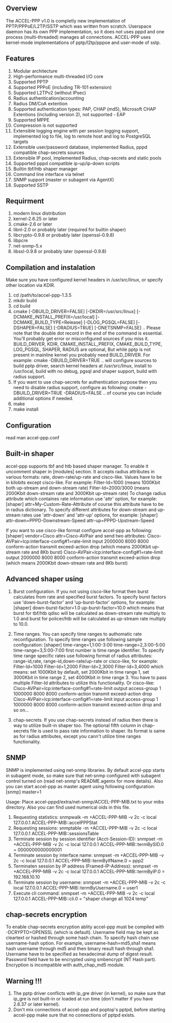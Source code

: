 Overview
--------
The ACCEL-PPP v1.0 is completly new implementation of PPTP/PPPoE/L2TP/SSTP which was written from scratch.
Userspace daemon has its own PPP implementation, so it does not uses pppd and one process (multi-threaded) manages all connections.
ACCEL-PPP uses kernel-mode implementations of pptp/l2tp/pppoe and user-mode of sstp.


Features
--------
1.  Modular architecture
2.  High-performance multi-threaded I/O core
3.  Supported PPTP
4.  Supported PPPoE (including TR-101 extension)
5.  Supported L2TPv2 (without IPsec)
5.  Radius authentication/accounting
6.  Radius DM/CoA extention
7.  Supported authentication types: PAP, CHAP (md5), Microsoft CHAP Extentions (including version 2), not supported - EAP
8.  Supported MPPE
9.  Compression is not supported
10. Extensible logging engine with per session logging support, implemented log to file, log to remote host and log to PostgreSQL targets
11. Extensible user/password database, implemented Radius, pppd compatible chap-secrets sources
12. Extensible IP pool, implemented Radius, chap-secrets and static pools
13. Supported pppd compatible ip-up/ip-down scripts
14. Builtin tbf/htb shaper manager
15. Command line interface via telnet
16. SNMP support (master or subagent via AgentX)
17. Supported SSTP


Requirment
----------
1. modern linux distribution
2. kernel-2.6.25 or later
4. cmake-2.6 or later
5. libnl-2.0 or probably later (required for builtin shaper)
6. libcrypto-0.9.8 or probably later (openssl-0.9.8)
7. libpcre
8. net-snmp-5.x 
9. libssl-0.9.8 or probably later (openssl-0.9.8)


Compilation and instalation
-----------
Make sure you have configured kernel headers in /usr/src/linux,
or specify other location via KDIR.
1. cd /path/to/accel-ppp-1.3.5
2. mkdir build
3. cd build
4. cmake [-DBUILD_DRIVER=FALSE] [-DKDIR=/usr/src/linux] [-DCMAKE_INSTALL_PREFIX=/usr/local] [-DCMAKE_BUILD_TYPE=Release] [-DLOG_PGSQL=FALSE] [-DSHAPER=FALSE] [-DRADIUS=TRUE] [-DNETSNMP=FALSE] ..
   Please note that the double dot record in the end of the command is essential. You'll probably get error or misconfigured sources if you miss it.
   BUILD_DRIVER, KDIR, CMAKE_INSTALL_PREFIX, CMAKE_BUILD_TYPE, LOG_PGSQL, SHAPER, RADIUS  are optional,
   But while pptp is not present in mainline kernel you probably need BUILD_DRIVER.
   For example:
   cmake -DBUILD_DRIVER=TRUE ..
   will configure sources to build pptp driver, search kernel headers at /usr/src/linux, install to /usr/local,
   build with no debug, pgsql and shaper support, build with radius support.
5. If you want to use chap-secrets for authentication purpose then you need to disable radius support, configure as following:
   cmake -DBUILD_DRIVER=TRUE -DRADIUS=FALSE ..
   of course you can include additional options if needed.
6. make
7. make install


Configuration
-------------
read man accel-ppp.conf


Built-in shaper
--------------
accel-ppp supports tbf and htb based shaper manager.
To enable it uncomment shaper in [modules] section.
It accepts radius attributes in various formats: rate, down-rate/up-rate and cisco-like. Values have to be in kilobits except cisco-like.
For example:
Filter-Id=1000 (means 1000Kbit both up-stream and down-stream rate)
Filter-Id=2000/3000 (means 2000Kbit down-stream rate and 3000Kbit up-stream rate)
To change radius attribute which containes rate information use 'attr' option, for example:
[shaper]
attr=My-Custom-Rate-Attribute
of course this attribute have to be in radius dictionary.
To specify different attributes for down-stream and up-stream rates use 'attr-down' and 'attr-up' options, for example:
[shaper]
attr-down=PPPD-Downstream-Speed
attr-up=PPPD-Upstream-Speed

If you want to use cisco-like format configure accel-ppp as following:
[shaper]
vendor=Cisco
attr=Cisco-AVPair
and send two attributes:
Cisco-AVPair=lcp:interface-config#1=rate-limit input 2000000 8000 8000 conform-action transmit exceed-action drop (which means 2000Kbit up-stream rate and 8Kb burst)
Cisco-AVPair=lcp:interface-config#1=rate-limit output 2000000 8000 8000 conform-action transmit exceed-action drop (which means 2000Kbit down-stream rate and 8Kb burst)


Advanced shaper using
---------------------
1. Burst configuration.
If you not using cisco-like format then burst calculates from rate and specified burst factors.
To specify burst factors use 'down-burst-factor' and 'up-burst-factor' options, for example:
[shaper]
down-burst-factor=1.0
up-burst-factor=10.0
which means that burst for tbf/htb qdisc will be calculated as down-stream rate multiply to 1.0 and burst for policer/htb will be calculated as up-stream rate multiply to 10.0.

2. Time ranges.
You can specify time ranges to authomatic rate reconfiguration.
To specify time ranges use following sample configuration:
[shaper]
time-range=1,1:00-3:00
time-range=2,3:00-5:00
time-range=3,5:00-7:00
first number is time range identifier.
To specify time range specific rates use following format of radius attributes: range-id,rate, range-id,down-rate/up-rate or cisco-like, for example:
Filter-Id=1000
Filter-Id=1,2000
Filter-Id=2,3000
Filter-Id=3,4000
which means: set 1000Kbit by default, set 2000Kbit in time range 1, set 3000Kbit in time range 2, set 4000Kbit in time range 3.
You have to pass multiple Filter-Id attributes to utilize this functionality.
Or cisco-like:
Cisco-AVPair=lcp:interface-config#1=rate-limit output access-group 1 1000000 8000 8000 conform-action transmit exceed-action drop
Cisco-AVPair=lcp:interface-config#1=rate-limit input access-group 1 1000000 8000 8000 conform-action transmit exceed-action drop
and so on...

3. chap-secrets.
If you use chap-secrets instead of radius then there is way to utilize built-in shaper too.
The optional fifth column in chap-secrets file is used to pass rate information to shaper.
Its format is same as for radius attributes, except you cann't utilize time ranges functionality.


SNMP
----
SNMP is implemented using net-snmp libraries. By default accel-ppp starts in subagent mode,
so make sure that net-snmp configured with subagent control turned on (read net-snmp's README.agentx for more details).
Also you can start accel-ppp as master agent using following configuration:
[snmp]
master=1

Usage:
Place accel-pppd/extra/net-snmp/ACCEL-PPP-MIB.txt to your mibs directory.
Also you can find used numerical oids in this file.
1. Requesting statistics:
snmpwalk -m +ACCEL-PPP-MIB -v 2c -c local 127.0.0.1 ACCEL-PPP-MIB::accelPPPStat
2. Requesting sessions:
snmptable -m +ACCEL-PPP-MIB -v 2c -c local 127.0.0.1 ACCEL-PPP-MIB::sessionsTable
3. Terminate session by session identifier (Acct-Session-ID):
snmpset -m +ACCEL-PPP-MIB -v 2c -c local 127.0.0.1 ACCEL-PPP-MIB::termBySID.0 = 0000000000000001
4. Terminate session by interface name:
snmpset -m +ACCEL-PPP-MIB -v 2c -c local 127.0.0.1 ACCEL-PPP-MIB::termByIfName.0 = ppp2
5. Terminaten session by IP address (Framed-IP-Address):
snmpset -m +ACCEL-PPP-MIB -v 2c -c local 127.0.0.1 ACCEL-PPP-MIB::termByIP.0 = 192.168.10.10
6. Terminate session by username:
snmpset -m +ACCEL-PPP-MIB -v 2c -c local 127.0.0.1 ACCEL-PPP-MIB::termByUsername.0 = user1
7. Execute cli command:
snmpset -m +ACCEL-PPP-MIB -v 2c -c local 127.0.0.1 ACCEL-PPP-MIB::cli.0 = "shaper change all 1024 temp"


chap-secrets encryption
-----------------------
To enable chap-secrets encryption ablity accel-ppp must be compiled with -DCRYPTO=OPENSSL (which is default).
Username field may be kept as cleartext or hashed through some hash chain. To specify hash chain use username-hash option.
For example, username-hash=md5,sha1 means hash username through md5 and then binary result hash through sha1.
Username have to be specified as hexadecimal dump of digest result.
Password field have to be encrypted using smbencrypt (NT Hash part).
Encryption is incompatible with auth_chap_md5 module.


Warning !!!
-----------
1. The pptp driver conflicts with ip_gre driver (in kernel), so make sure that ip_gre is not built-in or loaded at run time
   (don't matter if you have 2.6.37 or later kernel).
2. Don't mix connections of accel-ppp and poptop's pptpd, before starting accel-ppp make sure that no connections
   of pptpd exists.



